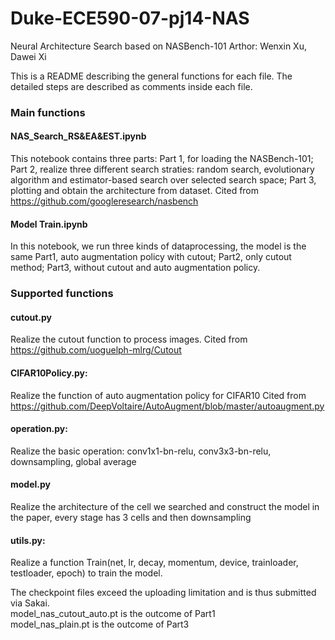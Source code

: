 # Duke-ECE590-07-pj14-NAS
Neural Architecture Search based on NASBench-101
Arthor: Wenxin Xu, Dawei Xi

This is a README describing the general functions for each file. The detailed steps are described as comments inside each file.

### Main functions
#### NAS_Search_RS&EA&EST.ipynb
This notebook contains three parts:
Part 1, for loading the NASBench-101;
Part 2, realize three different search straties: random search, evolutionary algorithm and estimator-based search over selected search space;
Part 3, plotting and obtain the architecture from dataset.
Cited from https://github.com/googleresearch/nasbench
#### Model Train.ipynb
In this notebook, we run three kinds of dataprocessing, the model is the same
Part1, auto augmentation policy with cutout;
Part2, only cutout method;
Part3, without cutout and auto augmentation policy.

### Supported functions
#### cutout.py
Realize the cutout function to process images.
Cited from https://github.com/uoguelph-mlrg/Cutout
#### CIFAR10Policy.py:
Realize the function of auto augmentation policy for CIFAR10
Cited from https://github.com/DeepVoltaire/AutoAugment/blob/master/autoaugment.py
#### operation.py:
Realize the basic operation: conv1x1-bn-relu, conv3x3-bn-relu, downsampling, global average
#### model.py 
Realize the architecture of the cell we searched and construct the model in the paper, every stage has 3 cells and then downsampling
#### utils.py:
Realize a function
Train(net, lr, decay, momentum, device, trainloader, testloader, epoch) to train the model.

The checkpoint files exceed the uploading limitation and is thus submitted via Sakai.  
model_nas_cutout_auto.pt is the outcome of Part1  
model_nas_plain.pt is the outcome of Part3
